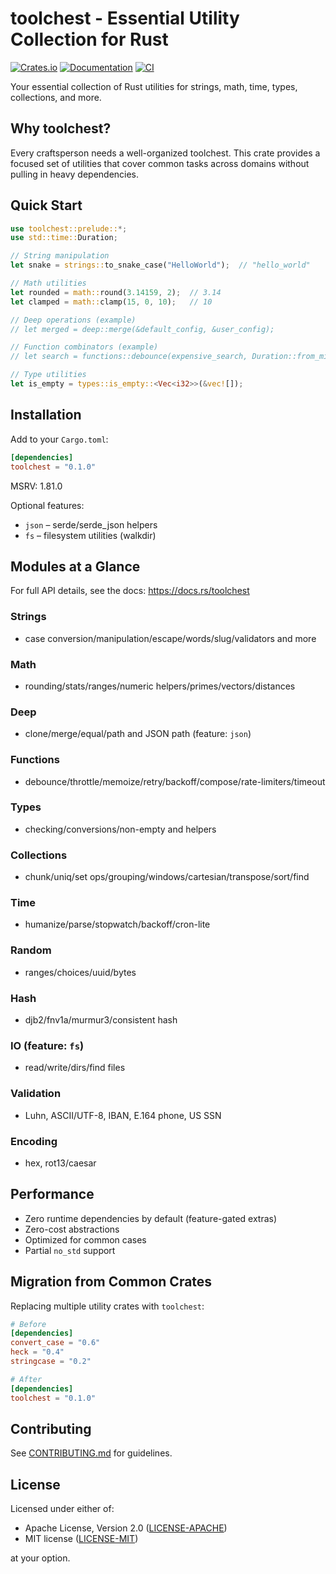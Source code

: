 # toolchest - Essential Utility Collection for Rust

[![Crates.io](https://img.shields.io/crates/v/toolchest.svg)](https://crates.io/crates/toolchest)
[![Documentation](https://docs.rs/toolchest/badge.svg)](https://docs.rs/toolchest)
[![CI](https://github.com/danjloveless/toolchest/workflows/CI/badge.svg)](https://github.com/danjloveless/toolchest/actions)

Your essential collection of Rust utilities for strings, math, time, types, collections, and more.

## Why toolchest?

Every craftsperson needs a well-organized toolchest. This crate provides a focused set of utilities
that cover common tasks across domains without pulling in heavy dependencies.

## Quick Start

```rust
use toolchest::prelude::*;
use std::time::Duration;

// String manipulation
let snake = strings::to_snake_case("HelloWorld");  // "hello_world"

// Math utilities
let rounded = math::round(3.14159, 2);  // 3.14
let clamped = math::clamp(15, 0, 10);   // 10

// Deep operations (example)
// let merged = deep::merge(&default_config, &user_config);

// Function combinators (example)
// let search = functions::debounce(expensive_search, Duration::from_millis(300));

// Type utilities
let is_empty = types::is_empty::<Vec<i32>>(&vec![]);
```

## Installation

Add to your `Cargo.toml`:

```toml
[dependencies]
toolchest = "0.1.0"
```

MSRV: 1.81.0

Optional features:
- `json` – serde/serde_json helpers
- `fs` – filesystem utilities (walkdir)

## Modules at a Glance

For full API details, see the docs: https://docs.rs/toolchest

### Strings
- case conversion/manipulation/escape/words/slug/validators and more

### Math
- rounding/stats/ranges/numeric helpers/primes/vectors/distances

### Deep
- clone/merge/equal/path and JSON path (feature: `json`)

### Functions
- debounce/throttle/memoize/retry/backoff/compose/rate-limiters/timeout

### Types
- checking/conversions/non-empty and helpers

### Collections
- chunk/uniq/set ops/grouping/windows/cartesian/transpose/sort/find

### Time
- humanize/parse/stopwatch/backoff/cron-lite

### Random
- ranges/choices/uuid/bytes

### Hash
- djb2/fnv1a/murmur3/consistent hash

### IO (feature: `fs`)
- read/write/dirs/find files

### Validation
- Luhn, ASCII/UTF-8, IBAN, E.164 phone, US SSN

### Encoding
- hex, rot13/caesar


## Performance

- Zero runtime dependencies by default (feature-gated extras)
- Zero-cost abstractions
- Optimized for common cases
- Partial `no_std` support

## Migration from Common Crates

Replacing multiple utility crates with `toolchest`:

```toml
# Before
[dependencies]
convert_case = "0.6"
heck = "0.4"
stringcase = "0.2"

# After
[dependencies]
toolchest = "0.1.0"
```

## Contributing

See [CONTRIBUTING.md](CONTRIBUTING.md) for guidelines.

## License

Licensed under either of:
- Apache License, Version 2.0 ([LICENSE-APACHE](LICENSE-APACHE))
- MIT license ([LICENSE-MIT](LICENSE-MIT))

at your option.
